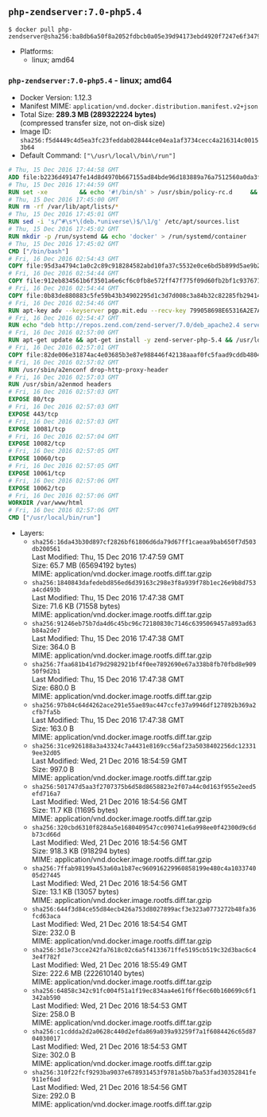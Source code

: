 ## `php-zendserver:7.0-php5.4`

```console
$ docker pull php-zendserver@sha256:ba8db6a50f8a2052fdbcb0a05e39d94173ebd4920f7247e6f3479622332e9747
```

-	Platforms:
	-	linux; amd64

### `php-zendserver:7.0-php5.4` - linux; amd64

-	Docker Version: 1.12.3
-	Manifest MIME: `application/vnd.docker.distribution.manifest.v2+json`
-	Total Size: **289.3 MB (289322224 bytes)**  
	(compressed transfer size, not on-disk size)
-	Image ID: `sha256:f5d4449c4d5ea3fc23feddab028444ce04ea1af3734cecc4a216314c00153b64`
-	Default Command: `["\/usr\/local\/bin\/run"]`

```dockerfile
# Thu, 15 Dec 2016 17:44:58 GMT
ADD file:b2236d49147fe14d8d4970b667155ad84bde96d183889a76a7512560a0da3f82 in / 
# Thu, 15 Dec 2016 17:44:59 GMT
RUN set -xe 		&& echo '#!/bin/sh' > /usr/sbin/policy-rc.d 	&& echo 'exit 101' >> /usr/sbin/policy-rc.d 	&& chmod +x /usr/sbin/policy-rc.d 		&& dpkg-divert --local --rename --add /sbin/initctl 	&& cp -a /usr/sbin/policy-rc.d /sbin/initctl 	&& sed -i 's/^exit.*/exit 0/' /sbin/initctl 		&& echo 'force-unsafe-io' > /etc/dpkg/dpkg.cfg.d/docker-apt-speedup 		&& echo 'DPkg::Post-Invoke { "rm -f /var/cache/apt/archives/*.deb /var/cache/apt/archives/partial/*.deb /var/cache/apt/*.bin || true"; };' > /etc/apt/apt.conf.d/docker-clean 	&& echo 'APT::Update::Post-Invoke { "rm -f /var/cache/apt/archives/*.deb /var/cache/apt/archives/partial/*.deb /var/cache/apt/*.bin || true"; };' >> /etc/apt/apt.conf.d/docker-clean 	&& echo 'Dir::Cache::pkgcache ""; Dir::Cache::srcpkgcache "";' >> /etc/apt/apt.conf.d/docker-clean 		&& echo 'Acquire::Languages "none";' > /etc/apt/apt.conf.d/docker-no-languages 		&& echo 'Acquire::GzipIndexes "true"; Acquire::CompressionTypes::Order:: "gz";' > /etc/apt/apt.conf.d/docker-gzip-indexes 		&& echo 'Apt::AutoRemove::SuggestsImportant "false";' > /etc/apt/apt.conf.d/docker-autoremove-suggests
# Thu, 15 Dec 2016 17:45:00 GMT
RUN rm -rf /var/lib/apt/lists/*
# Thu, 15 Dec 2016 17:45:01 GMT
RUN sed -i 's/^#\s*\(deb.*universe\)$/\1/g' /etc/apt/sources.list
# Thu, 15 Dec 2016 17:45:02 GMT
RUN mkdir -p /run/systemd && echo 'docker' > /run/systemd/container
# Thu, 15 Dec 2016 17:45:02 GMT
CMD ["/bin/bash"]
# Fri, 16 Dec 2016 02:54:43 GMT
COPY file:95d3a4794c1a0c2c89c918284582abd10fa37c5532e0ce6bd5b899d5ae9b2916 in /usr/local/bin/run 
# Fri, 16 Dec 2016 02:54:44 GMT
COPY file:912eb834561b6f3501a6e6cf6c0fb8e572ff47f775f09d60fb2bf1c9376719c6 in /usr/local/bin/nothing 
# Fri, 16 Dec 2016 02:54:44 GMT
COPY file:0b83de880883c5fe59b43b34902295d1c3d7d008c3a84b32c82285fb29414a96 in /usr/lib/x86_64-linux-gnu/ 
# Fri, 16 Dec 2016 02:54:46 GMT
RUN apt-key adv --keyserver pgp.mit.edu --recv-key 799058698E65316A2E7A4FF42EAE1437F7D2C623
# Fri, 16 Dec 2016 02:54:47 GMT
RUN echo "deb http://repos.zend.com/zend-server/7.0/deb_apache2.4 server non-free" >> /etc/apt/sources.list.d/zend-server.list
# Fri, 16 Dec 2016 02:57:00 GMT
RUN apt-get update && apt-get install -y zend-server-php-5.4 && /usr/local/zend/bin/zendctl.sh stop
# Fri, 16 Dec 2016 02:57:01 GMT
COPY file:82de006e31874ac4e03685b3e87e988446f42138aaaf0fc5faad9cddb48040ba in /etc/apache2/conf-available 
# Fri, 16 Dec 2016 02:57:02 GMT
RUN /usr/sbin/a2enconf drop-http-proxy-header
# Fri, 16 Dec 2016 02:57:03 GMT
RUN /usr/sbin/a2enmod headers
# Fri, 16 Dec 2016 02:57:03 GMT
EXPOSE 80/tcp
# Fri, 16 Dec 2016 02:57:03 GMT
EXPOSE 443/tcp
# Fri, 16 Dec 2016 02:57:03 GMT
EXPOSE 10081/tcp
# Fri, 16 Dec 2016 02:57:04 GMT
EXPOSE 10082/tcp
# Fri, 16 Dec 2016 02:57:05 GMT
EXPOSE 10060/tcp
# Fri, 16 Dec 2016 02:57:05 GMT
EXPOSE 10061/tcp
# Fri, 16 Dec 2016 02:57:06 GMT
EXPOSE 10062/tcp
# Fri, 16 Dec 2016 02:57:06 GMT
WORKDIR /var/www/html
# Fri, 16 Dec 2016 02:57:06 GMT
CMD ["/usr/local/bin/run"]
```

-	Layers:
	-	`sha256:16da43b30d897cf2826bf61806d6da79d67ff1caeaa9bab650f7d503db200561`  
		Last Modified: Thu, 15 Dec 2016 17:47:59 GMT  
		Size: 65.7 MB (65694192 bytes)  
		MIME: application/vnd.docker.image.rootfs.diff.tar.gzip
	-	`sha256:1840843dafedebd856ed6d39163c298e3f8a939f78b1ec26e9b8d753a4cd493b`  
		Last Modified: Thu, 15 Dec 2016 17:47:38 GMT  
		Size: 71.6 KB (71558 bytes)  
		MIME: application/vnd.docker.image.rootfs.diff.tar.gzip
	-	`sha256:91246eb75b7da4d6c45bc96c72180830c7146c6395069457a893ad63b84a2de7`  
		Last Modified: Thu, 15 Dec 2016 17:47:38 GMT  
		Size: 364.0 B  
		MIME: application/vnd.docker.image.rootfs.diff.tar.gzip
	-	`sha256:7faa681b41d79d2982921bf4f0ee7892690e67a338b8fb70fbd8e90950f9d2b1`  
		Last Modified: Thu, 15 Dec 2016 17:47:38 GMT  
		Size: 680.0 B  
		MIME: application/vnd.docker.image.rootfs.diff.tar.gzip
	-	`sha256:97b84c64d4262ace291e55ae89ac447ccfe37a9946df127892b369a2cfb7fa5b`  
		Last Modified: Thu, 15 Dec 2016 17:47:38 GMT  
		Size: 163.0 B  
		MIME: application/vnd.docker.image.rootfs.diff.tar.gzip
	-	`sha256:31ce926188a3a43324c7a4431e8169cc56af23a5038402256dc123319ee32d05`  
		Last Modified: Wed, 21 Dec 2016 18:54:59 GMT  
		Size: 997.0 B  
		MIME: application/vnd.docker.image.rootfs.diff.tar.gzip
	-	`sha256:501747d5aa3f2707375b6d58d8658823e2f07a44c0d163f955e2eed5efd716a7`  
		Last Modified: Wed, 21 Dec 2016 18:54:56 GMT  
		Size: 11.7 KB (11695 bytes)  
		MIME: application/vnd.docker.image.rootfs.diff.tar.gzip
	-	`sha256:320cbd6310f8284a5e1680409547cc090741e6a998ee0f42300d9c6db73cd66d`  
		Last Modified: Wed, 21 Dec 2016 18:54:56 GMT  
		Size: 918.3 KB (918294 bytes)  
		MIME: application/vnd.docker.image.rootfs.diff.tar.gzip
	-	`sha256:7ffab98199a453a60a1b87ec960916229960858199e480c4a103374005d27445`  
		Last Modified: Wed, 21 Dec 2016 18:54:56 GMT  
		Size: 13.1 KB (13057 bytes)  
		MIME: application/vnd.docker.image.rootfs.diff.tar.gzip
	-	`sha256:644f3d84ce55d84ecb426a753d8027899acf3e323a0773272b48fa36fcd63aca`  
		Last Modified: Wed, 21 Dec 2016 18:54:54 GMT  
		Size: 232.0 B  
		MIME: application/vnd.docker.image.rootfs.diff.tar.gzip
	-	`sha256:3d1e73cce242fa7618c02c6a5f4133671ffe5195cb519c32d3bac6c43e4f782f`  
		Last Modified: Wed, 21 Dec 2016 18:55:49 GMT  
		Size: 222.6 MB (222610140 bytes)  
		MIME: application/vnd.docker.image.rootfs.diff.tar.gzip
	-	`sha256:64858c342c91fc004f51a1f19ec834aa4e61f6ff6ec60b160699c6f1342ab590`  
		Last Modified: Wed, 21 Dec 2016 18:54:53 GMT  
		Size: 258.0 B  
		MIME: application/vnd.docker.image.rootfs.diff.tar.gzip
	-	`sha256:c1cddda2d2a0628c440d2efda869a039a93259f7a1f6084426c65d8704030017`  
		Last Modified: Wed, 21 Dec 2016 18:54:53 GMT  
		Size: 302.0 B  
		MIME: application/vnd.docker.image.rootfs.diff.tar.gzip
	-	`sha256:310f22fcf9293ba9037e678931453f9781a5bb7ba53fad30352841fe911ef6ad`  
		Last Modified: Wed, 21 Dec 2016 18:54:56 GMT  
		Size: 292.0 B  
		MIME: application/vnd.docker.image.rootfs.diff.tar.gzip
